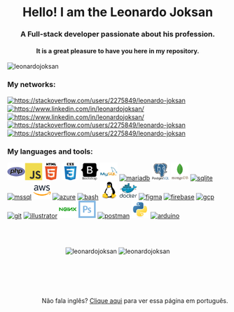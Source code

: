<h1 align="center">Hello! I am the Leonardo Joksan</h1>
<h3 align="center">A Full-stack developer passionate about his profession.</h3>
<h4 align="center">It is a great pleasure to have you here in my repository.</h4>

<p align="left"> <img src="https://komarev.com/ghpvc/?username=leonardojoksan&label=Profile%20views&color=0e75b6&style=flat-square" alt="leonardojoksan" /> </p>

<h3 align="left">My networks:</h3>
<p align="left"> <a href="https://wa.me/+5511970180924" target="blank"><img align="center" src="https://raw.githubusercontent.com/rahuldkjain/github-profile-readme-generator/master/src/images/icons/Social/whatsapp.svg" alt="https://stackoverflow.com/users/2275849/leonardo-joksan" height="30" width="40" /></a><a href="https://www.linkedin.com/in/leonardojoksan/" target="blank"><img align="center" src="https://raw.githubusercontent.com/rahuldkjain/github-profile-readme-generator/master/src/images/icons/Social/linked-in-alt.svg" alt="https://www.linkedin.com/in/leonardojoksan/" height="30" width="40" /></a><a href="https://www.facebook.com/LeoJoksan" target="blank"><img align="center" src="https://raw.githubusercontent.com/rahuldkjain/github-profile-readme-generator/master/src/images/icons/Social/facebook.svg" alt="https://www.linkedin.com/in/leonardojoksan/" height="30" width="40" /></a><a href="https://stackoverflow.com/users/2275849/leonardo-joksan" target="blank"><img align="center" src="https://raw.githubusercontent.com/rahuldkjain/github-profile-readme-generator/master/src/images/icons/Social/stack-overflow.svg" alt="https://stackoverflow.com/users/2275849/leonardo-joksan" height="30" width="40" /></a><a href="https://join.skype.com/invite/GkXAm3Qw7Mgf" target="blank"><img align="center" src="https://raw.githubusercontent.com/rahuldkjain/github-profile-readme-generator/master/src/images/icons/Social/skype.svg" alt="https://stackoverflow.com/users/2275849/leonardo-joksan" height="30" width="40" /></a>    </p>

<h3 align="left">My languages and tools:</h3>
<p align="left"> 
    <a href=https://www.php.net rel=noreferrer target=_blank><img alt=php height=40 src=https://raw.githubusercontent.com/devicons/devicon/master/icons/php/php-original.svg width=40></a><a href=https://developer.mozilla.org/en-US/docs/Web/JavaScript rel=noreferrer target=_blank><img alt=javascript height=40 src=https://raw.githubusercontent.com/devicons/devicon/master/icons/javascript/javascript-original.svg width=40></a><a href=https://www.w3.org/html/ rel=noreferrer target=_blank><img alt=html5 height=40 src=https://raw.githubusercontent.com/devicons/devicon/master/icons/html5/html5-original-wordmark.svg width=40></a>    <a href=https://www.w3schools.com/css/ rel=noreferrer target=_blank><img alt=css3 height=40 src=https://raw.githubusercontent.com/devicons/devicon/master/icons/css3/css3-original-wordmark.svg width=40></a>    <a href=https://getbootstrap.com rel=noreferrer target=_blank><img alt=bootstrap height=40 src=https://raw.githubusercontent.com/devicons/devicon/master/icons/bootstrap/bootstrap-plain-wordmark.svg width=40></a>    <a href=https://www.mysql.com/ rel=noreferrer target=_blank><img alt=mysql height=40 src=https://raw.githubusercontent.com/devicons/devicon/master/icons/mysql/mysql-original-wordmark.svg width=40></a>    <a href=https://mariadb.org/ rel=noreferrer target=_blank><img alt=mariadb height=40 src=https://www.vectorlogo.zone/logos/mariadb/mariadb-icon.svg width=40></a>    <a href=https://www.postgresql.org rel=noreferrer target=_blank><img alt=postgresql height=40 src=https://raw.githubusercontent.com/devicons/devicon/master/icons/postgresql/postgresql-original-wordmark.svg width=40></a>    <a href=https://www.mongodb.com/ rel=noreferrer target=_blank><img alt=mongodb height=40 src=https://raw.githubusercontent.com/devicons/devicon/master/icons/mongodb/mongodb-original-wordmark.svg width=40></a>    <a href=https://www.sqlite.org/ rel=noreferrer target=_blank><img alt=sqlite height=40 src=https://www.vectorlogo.zone/logos/sqlite/sqlite-icon.svg width=40></a>    <a href=https://www.microsoft.com/en-us/sql-server rel=noreferrer target=_blank><img alt=mssql height=40 src=https://www.svgrepo.com/show/303229/microsoft-sql-server-logo.svg width=40></a>    <a href=https://aws.amazon.com rel=noreferrer target=_blank><img alt=aws height=40 src=https://raw.githubusercontent.com/devicons/devicon/master/icons/amazonwebservices/amazonwebservices-original-wordmark.svg width=40></a>    <a href=https://azure.microsoft.com/en-in/ rel=noreferrer target=_blank><img alt=azure height=40 src=https://www.vectorlogo.zone/logos/microsoft_azure/microsoft_azure-icon.svg width=40></a>    <a href=https://www.gnu.org/software/bash/ rel=noreferrer target=_blank><img alt=bash height=40 src=https://www.vectorlogo.zone/logos/gnu_bash/gnu_bash-icon.svg width=40></a>    <a href=https://www.linux.org/ rel=noreferrer target=_blank><img alt=linux height=40 src=https://raw.githubusercontent.com/devicons/devicon/master/icons/linux/linux-original.svg width=40></a>    <a href=https://www.docker.com/ rel=noreferrer target=_blank><img alt=docker height=40 src=https://raw.githubusercontent.com/devicons/devicon/master/icons/docker/docker-original-wordmark.svg width=40></a>    <a href=https://www.figma.com/ rel=noreferrer target=_blank><img alt=figma height=40 src=https://www.vectorlogo.zone/logos/figma/figma-icon.svg width=40></a>    <a href=https://firebase.google.com/ rel=noreferrer target=_blank><img alt=firebase height=40 src=https://www.vectorlogo.zone/logos/firebase/firebase-icon.svg width=40></a>    <a href=https://cloud.google.com rel=noreferrer target=_blank><img alt=gcp height=40 src=https://www.vectorlogo.zone/logos/google_cloud/google_cloud-icon.svg width=40></a>    <a href=https://git-scm.com/ rel=noreferrer target=_blank><img alt=git height=40 src=https://www.vectorlogo.zone/logos/git-scm/git-scm-icon.svg width=40></a>    <a href=https://www.adobe.com/in/products/illustrator.html rel=noreferrer target=_blank><img alt=illustrator height=40 src=https://www.vectorlogo.zone/logos/adobe_illustrator/adobe_illustrator-icon.svg width=40></a>    <a href=https://www.nginx.com rel=noreferrer target=_blank><img alt=nginx height=40 src=https://raw.githubusercontent.com/devicons/devicon/master/icons/nginx/nginx-original.svg width=40></a>    <a href=https://www.photoshop.com/en rel=noreferrer target=_blank><img alt=photoshop height=40 src=https://raw.githubusercontent.com/devicons/devicon/master/icons/photoshop/photoshop-line.svg width=40></a>    <a href=https://postman.com rel=noreferrer target=_blank><img alt=postman height=40 src=https://www.vectorlogo.zone/logos/getpostman/getpostman-icon.svg width=40></a>    <a href=https://www.python.org rel=noreferrer target=_blank><img alt=python height=40 src=https://raw.githubusercontent.com/devicons/devicon/master/icons/python/python-original.svg width=40></a>    <a href=https://www.arduino.cc/ rel=noreferrer target=_blank><img alt=arduino height=40 src=https://cdn.worldvectorlogo.com/logos/arduino-1.svg width=40></a>
</p>
<br><br>
<p align="center"><img align="center" src="https://github-readme-stats.vercel.app/api?username=leonardojoksan&show_icons=true&locale=en" alt="leonardojoksan" />  <img align="center" src="https://github-readme-streak-stats.herokuapp.com/?user=leonardojoksan&locale=en" alt="leonardojoksan" /></p>

<br><br><br><br>
<p align="right">Não fala inglês? <a href=https://github.com/LeonardoJoksan rel=noreferrer target=_blank>Clique aqui</a> para ver essa página em português.</p>
<br><br><br><br>

